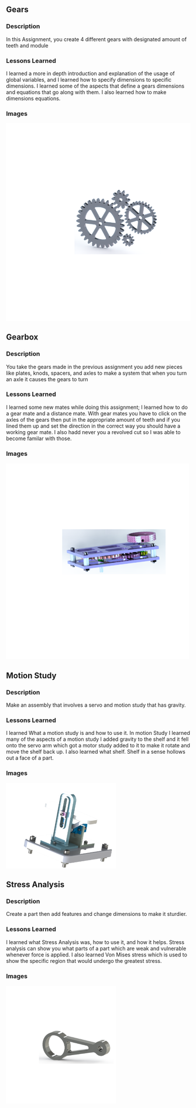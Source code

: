 ## Gears 

### Description
  In this Assignment, you create 4 different gears with designated amount of teeth and module 
  
### Lessons Learned
  I learned a more in depth introduction and explanation of the usage of global variables, and I learned how to specify dimensions to 
 specific dimensions. I learned some of the aspects that define a gears dimensions and equations that go along with them. I also
 learned how to make dimensions equations.
### Images
<img src="media1/Gears.png" width="800">

## Gearbox 

### Description
  You take the gears made in the previous assignment you add new pieces like plates, knods, spacers, and axles to make a system that when 
 you turn an axle it causes the gears to turn
### Lessons Learned
  I learned some new mates while doing this assignment; I learned how to do a gear mate and a distance mate. With gear mates you have to
 click on the axles of the gears then put in the appropriate amount of teeth and if you lined them up and set the direction in the 
 correct way you should have a working gear mate. I also hadd never you a revolved cut so I was able to become familar with those. 
### Images
<img src="media1/GearBox.png" width="500">

## Motion Study

### Description
  Make an assembly that involves a servo and motion study that has gravity.
### Lessons Learned
  I learned What a motion study is and how to use it. In motion Study I learned many of the aspects of a motion study I added gravity to the shelf and it fell onto the servo arm which got a motor study added to it to make it rotate and move the shelf back up. I also learned what shelf. Shelf in a sense hollows out a face of a part. 
### Images
<img src="media1/MotionStudyImage.png" width="300">

## Stress Analysis

### Description
  Create a part then add features and change dimensions to make it sturdier.
### Lessons Learned
  I learned what Stress Analysis was, how to use it, and how it helps. Stress analysis can show you what parts of a part which are weak and vulnerable whenever force is applied. I also learned Von Mises stress which is used to show the specific region that would undergo the greatest stress.
### Images
<img src="media1/StressAnalysis.png" width="300">
